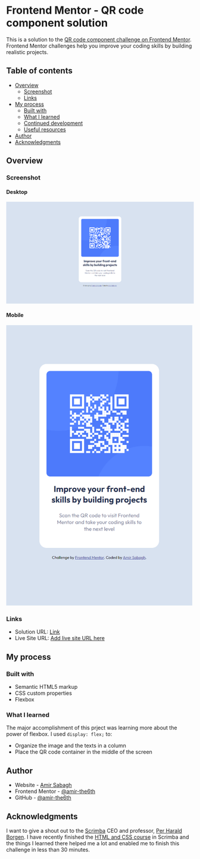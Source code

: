 # Frontend Mentor - QR code component solution

This is a solution to the [QR code component challenge on Frontend Mentor](https://www.frontendmentor.io/challenges/qr-code-component-iux_sIO_H). Frontend Mentor challenges help you improve your coding skills by building realistic projects. 

## Table of contents

- [Overview](#overview)
  - [Screenshot](#screenshot)
  - [Links](#links)
- [My process](#my-process)
  - [Built with](#built-with)
  - [What I learned](#what-i-learned)
  - [Continued development](#continued-development)
  - [Useful resources](#useful-resources)
- [Author](#author)
- [Acknowledgments](#acknowledgments)


## Overview

### Screenshot

#### Desktop
![desktop screenshot](./images/screenshot-desktop.png)

#### Mobile
<img alt="mobile screenshot" src="./images/screenshot-mobile.png" width="500px" />

### Links

- Solution URL: [Link](https://github.com/amir-the6th/QR-Code)
- Live Site URL: [Add live site URL here](https://your-live-site-url.com)

## My process

### Built with

- Semantic HTML5 markup
- CSS custom properties
- Flexbox

### What I learned

The major accomplishment of this prject was learning more about the power of flexbox. I used <code>display: flex;</code> to:
- Organize the image and the texts in a column
- Place the QR code container in the middle of the screen

## Author

- Website - [Amir Sabagh](https://arsenicolos.com)
- Frontend Mentor - [@amir-the6th](https://www.frontendmentor.io/profile/amir-the6th)
- GitHub - [@amir-the6th](https://github.com/amir-the6th)

## Acknowledgments

I want to give a shout out to the [Scrimba](https://scrimba.com) CEO and professor, [Per Harald Borgen](https://twitter.com/perborgen). I have recently finished the [HTML and CSS course](https://scrimba.com/learn/htmlandcss) in Scrimba and the things I learned there helped me a lot and enabled me to finish this challenge in less than 30 minutes.
